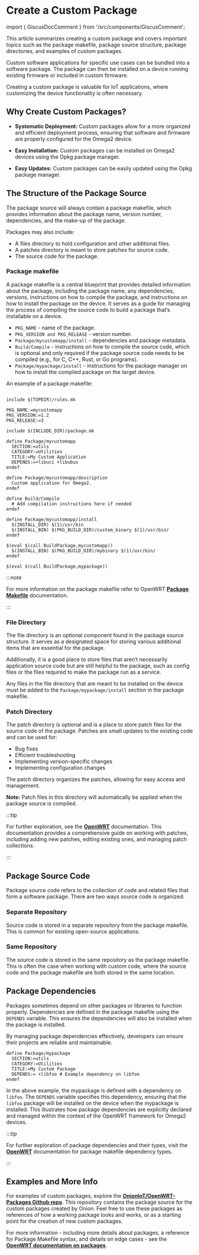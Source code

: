 # Create a Custom Package

import { GiscusDocComment } from '/src/components/GiscusComment';

This article summarizes creating a custom package and covers important topics such as the package makefile, package source structure, package directories, and examples of custom packages.

Custom software applications for specific use cases can be bundled into a software package. The package can then be installed on a device running existing firmware or included in custom firmware.

Creating a custom package is valuable for IoT applications, where customizing the device functionality is often necessary.

## Why Create Custom Packages?

- **Systematic Deployment:** Custom packages allow for a more organized and efficient deployment process, ensuring that software and firmware are properly configured for the Omega2 device.

- **Easy Installation:** Custom packages can be installed on Omega2 devices using the Opkg package manager.

- **Easy Updates:** Custom packages can be easily updated using the Opkg package manager.

## The Structure of the Package Source

The package source will always contain a package makefile, which provides information about the package name, version number, dependencies, and the make-up of the package.

Packages may also include:

- A files directory to hold configuration and other additional files.
- A patches directory is meant to store patches for source code.
- The source code for the package.

### Package makefile

A package makefile is a central blueprint that provides detailed information about the package, including the package name, any dependencies, versions, instructions on how to compile the package, and instructions on how to install the package on the device. It serves as a guide for managing the process of compiling the source code to build a package that’s installable on a device.

- `PKG_NAME` - name of the package.
- `PKG_VERSION and PKG_RELEASE` - version number.
- `Package/mycustomapp/install` - dependencies and package metadata.
- `Build/Compile` - instructions on how to compile the source code, which is optional and only required if the package source code needs to be compiled (e.g., for C, C++, Rust, or Go programs).
- `Package/mypackage/install` - instructions for the package manager on how to install the compiled package on the target device.

An example of a package makefile:

```shell

include $(TOPDIR)/rules.mk

PKG_NAME:=mycustomapp
PKG_VERSION:=1.2
PKG_RELEASE:=3

include $(INCLUDE_DIR)/package.mk

define Package/mycustomapp
  SECTION:=utils
  CATEGORY:=Utilities
  TITLE:=My Custom Application
  DEPENDS:=+libuci +libubus
endef

define Package/mycustomapp/description
  Custom application for Omega2.
endef

define Build/Compile
  # Add compilation instructions here if needed
endef

define Package/mycustomapp/install
  $(INSTALL_DIR) $(1)/usr/bin
  $(INSTALL_BIN) $(PKG_BUILD_DIR)/custom_binary $(1)/usr/bin/
endef

$(eval $(call BuildPackage,mycustomapp))
  $(INSTALL_BIN) $(PKG_BUILD_DIR)/mybinary $(1)/usr/bin/
endef

$(eval $(call BuildPackage,mypackage))

```

:::note

For more information on the package makefile refer to OpenWRT [**Package Makefile**](https://openwrt.org/docs/guide-developer/packages#file_installation_macros) documentation.

:::

### File Directory

The file directory is an optional component found in the package source structure. It serves as a designated space for storing various additional items that are essential for the package.

Additionally, it is a good place to store files that aren’t necessarily application source code but are still helpful to the package, such as config files or the files required to make the package run as a service.

Any files in the file directory that are meant to be installed on the device must be added to the `Package/mypackage/install` section in the package makefile.

### Patch Directory

The patch directory is optional and is a place to store patch files for the source code of the package. Patches are small updates to the existing code and can be used for:

- Bug fixes
- Efficient troubleshooting
- Implementing version-specific changes
- Implementing configuration changes

The patch directory organizes the patches, allowing for easy access and management.

**Note:** Patch files in this directory will automatically be applied when the package source is compiled.

:::tip

For further exploration, see the [**OpenWRT**](https://openwrt.org/docs/guide-developer/toolchain/use-patches-with-buildsystem) documentation. This documentation provides a comprehensive guide on working with patches, including adding new patches, editing existing ones, and managing patch collections.

:::

## Package Source Code

Package source code refers to the collection of code and related files that form a software package. There are two ways source code is organized:

### Separate Repository

Source code is stored in a separate repository from the package makefile. This is common for existing open-source applications.

### Same Repository

The source code is stored in the same repository as the package makefile. This is often the case when working with custom code, where the source code and the package makefile are both stored in the same location.

## Package Dependencies

Packages sometimes depend on other packages or libraries to function properly. Dependencies are defined in the package makefile using the `DEPENDS` variable. This ensures the dependencies will also be installed when the package is installed.

By managing package dependencies effectively, developers can ensure their projects are reliable and maintainable.

```shell
define Package/mypackage
  SECTION:=utils
  CATEGORY:=Utilities
  TITLE:=My Custom Package
  DEPENDS:= +libfoo # Example dependency on libfoo
endef
```

In the above example, the mypackage is defined with a dependency on `libfoo`. The `DEPENDS` variable specifies this dependency, ensuring that the `libfoo` package will be installed on the device when the mypackage is installed. This illustrates how package dependencies are explicitly declared and managed within the context of the OpenWRT framework for Omega2 devices.

:::tip

For further exploration of package dependencies and their types, visit the [**OpenWRT**](https://openwrt.org/docs/guide-developer/packages#dependency_types) documentation for package makefile dependency types.

:::

## Examples and More Info

For examples of custom packages, explore the [**OnionIoT/OpenWRT-Packages Github repo**](https://github.com/OnionIoT/OpenWRT-Packages/tree/openwrt-22.03). This repository contains the package source for the custom packages created by Onion. Feel free to use these packages as references of how a working package looks and works, or as a starting point for the creation of new custom packages.

For more information - including more details about packages, a reference for Package Makefile syntax, and details on edge cases - see the [**OpenWRT documentation on packages**](https://openwrt.org/docs/guide-developer/packages).

<GiscusDocComment />
